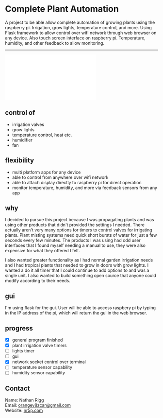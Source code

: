 # Complete Plant Automation
A project to be able allow complete automation of growing plants using the raspberry pi. Irrigation, grow lights, temperature control, and more. Using Flask framework to allow control over wifi network through web browser on any device. Also touch screen interface on raspberry pi. Temperature, humidity, and other feedback to allow monitoring.

--------------------------------------------------------------------------------------------------------------------------------------------------------------------------------------------------------------------------

![mainScreen](/home/nathan/Desktop/complete_plant_automation/Documentation/designMockups/componentListScreen.pdf  "main screen mockup")

## control of 
* irrigation valves
* grow lights
* temperature control, heat etc.
* humidifier
* fan 

## flexibility
* multi platform apps for any device
* able to control from anywhere over wifi network
* able to attach display directly to raspberry pi for direct operation
* monitor temperature, humidity, and more via feedback sensors from any app

## why
I decided to pursue this project because I was propagating plants and was using other products that didn't provided the settings I needed. There actually aren't very many options for timers to control valves for irrigating plants. Plant misting systems need quick short bursts of water for just a few seconds every few minutes. The products I was using had odd user interfaces that I found myself needing a manual to use, they were also expensive for what they offered I felt. 

I also wanted greater functionality as I had normal garden irrigation needs and I had tropical plants that needed to grow in doors with grow lights. I wanted a do it all timer that I could continue to add options to and was a single unit. I also wanted to build something open source that anyone could modify according to their needs. 

## gui
I'm using flask for the gui. User will be able to access raspbery pi by typing in the IP address of the pi,
which will return the gui in the web browser.

## progress
- [x] general program finished
- [x] plant irrigation valve timers
- [ ] lights timer
- [ ] gui 
- [x] network socket control over terminal
- [ ] temperature sensor capability
- [ ] humidity sensor capability

## Contact
Name: Nathan Rigg  
Email: [orangev8zcar@gmail.com](orangev8zcar@gmail.com)  
Website: [nr5p.com](nr5p.com)

